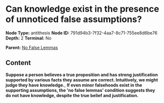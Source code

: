# Can knowledge exist in the presence of unnoticed false assumptions?

**Node Type:** antithesis
**Node ID:** 791d94b3-7f32-4aa7-8c71-755ee8d6be76
**Depth:** 2
**Terminal:** No

**Parent:** [No False Lemmas](no-false-lemmas.md)

## Content

**Suppose a person believes a true proposition and has strong justification supported by various facts they assume are correct. Intuitively, we might judge they have knowledge.**, **If even minor falsehoods exist in the supporting assumptions, the 'no false lemmas' condition suggests they do not have knowledge, despite the true belief and justification.**
